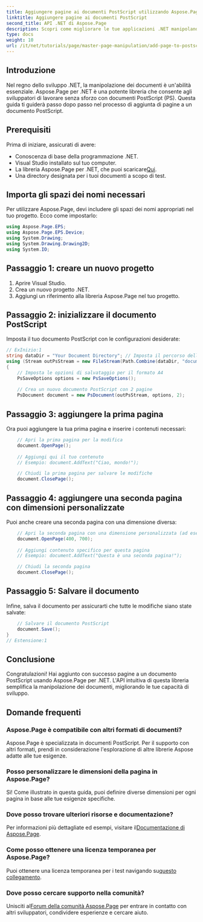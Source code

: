 ```yaml
---
title: Aggiungere pagine ai documenti PostScript utilizzando Aspose.Page per .NET
linktitle: Aggiungere pagine ai documenti PostScript
second_title: API .NET di Aspose.Page
description: Scopri come migliorare le tue applicazioni .NET manipolando documenti PostScript con Aspose.Page. Questa guida passo passo fornisce istruzioni chiare sull'inizializzazione di un documento.
type: docs
weight: 10
url: /it/net/tutorials/page/master-page-manipulation/add-page-to-postscript-document/
---
```

## Introduzione

Nel regno dello sviluppo .NET, la manipolazione dei documenti è un'abilità essenziale. Aspose.Page per .NET è una potente libreria che consente agli sviluppatori di lavorare senza sforzo con documenti PostScript (PS). Questa guida ti guiderà passo dopo passo nel processo di aggiunta di pagine a un documento PostScript.

## Prerequisiti

Prima di iniziare, assicurati di avere:

- Conoscenza di base della programmazione .NET.
- Visual Studio installato sul tuo computer.
-  La libreria Aspose.Page per .NET, che puoi scaricare[Qui](https://releases.aspose.com/page/net/).
- Una directory designata per i tuoi documenti a scopo di test.

## Importa gli spazi dei nomi necessari

Per utilizzare Aspose.Page, devi includere gli spazi dei nomi appropriati nel tuo progetto. Ecco come impostarlo:

```csharp
using Aspose.Page.EPS;
using Aspose.Page.EPS.Device;
using System.Drawing;
using System.Drawing.Drawing2D;
using System.IO;
```

## Passaggio 1: creare un nuovo progetto

1. Aprire Visual Studio.
2. Crea un nuovo progetto .NET.
3. Aggiungi un riferimento alla libreria Aspose.Page nel tuo progetto.

## Passaggio 2: inizializzare il documento PostScript

Imposta il tuo documento PostScript con le configurazioni desiderate:

```csharp
// ExInizio:1
string dataDir = "Your Document Directory"; // Imposta il percorso della directory del documento
using (Stream outPsStream = new FileStream(Path.Combine(dataDir, "document1.ps"), FileMode.Create))
{
    // Imposta le opzioni di salvataggio per il formato A4
    PsSaveOptions options = new PsSaveOptions();
    
    // Crea un nuovo documento PostScript con 2 pagine
    PsDocument document = new PsDocument(outPsStream, options, 2);
```

## Passaggio 3: aggiungere la prima pagina

Ora puoi aggiungere la tua prima pagina e inserire i contenuti necessari:

```csharp
    // Apri la prima pagina per la modifica
    document.OpenPage();
    
    // Aggiungi qui il tuo contenuto
    // Esempio: document.AddText("Ciao, mondo!");

    // Chiudi la prima pagina per salvare le modifiche
    document.ClosePage();
```

## Passaggio 4: aggiungere una seconda pagina con dimensioni personalizzate

Puoi anche creare una seconda pagina con una dimensione diversa:

```csharp
    // Apri la seconda pagina con una dimensione personalizzata (ad esempio, 400 x 700)
    document.OpenPage(400, 700);
    
    // Aggiungi contenuto specifico per questa pagina
    // Esempio: document.AddText("Questa è una seconda pagina!");

    // Chiudi la seconda pagina
    document.ClosePage();
```

## Passaggio 5: Salvare il documento

Infine, salva il documento per assicurarti che tutte le modifiche siano state salvate:

```csharp
    // Salvare il documento PostScript
    document.Save();
}
// Estensione:1
```

## Conclusione

Congratulazioni! Hai aggiunto con successo pagine a un documento PostScript usando Aspose.Page per .NET. L'API intuitiva di questa libreria semplifica la manipolazione dei documenti, migliorando le tue capacità di sviluppo.

## Domande frequenti

### Aspose.Page è compatibile con altri formati di documenti?  
Aspose.Page è specializzata in documenti PostScript. Per il supporto con altri formati, prendi in considerazione l'esplorazione di altre librerie Aspose adatte alle tue esigenze.

### Posso personalizzare le dimensioni della pagina in Aspose.Page?  
Sì! Come illustrato in questa guida, puoi definire diverse dimensioni per ogni pagina in base alle tue esigenze specifiche.

### Dove posso trovare ulteriori risorse e documentazione?  
 Per informazioni più dettagliate ed esempi, visitare il[Documentazione di Aspose.Page](https://reference.aspose.com/page/net/).

### Come posso ottenere una licenza temporanea per Aspose.Page?  
 Puoi ottenere una licenza temporanea per i test navigando su[questo collegamento](https://purchase.conholdate.com/temporary-license/).

### Dove posso cercare supporto nella comunità?  
Unisciti al[Forum della comunità Aspose.Page](https://forum.aspose.com/c/page/39) per entrare in contatto con altri sviluppatori, condividere esperienze e cercare aiuto.